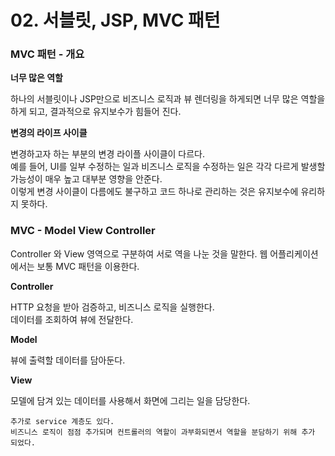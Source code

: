 # 02. 서블릿, JSP, MVC 패턴
### MVC 패턴 - 개요

**너무 많은 역할**

하나의 서블릿이나 JSP만으로 비즈니스 로직과 뷰 렌더링을 하게되면 너무 많은 역할을 하게 되고, 결과적으로 유지보수가 힘들어 진다.

**변경의 라이프 사이클**

변경하고자 하는 부분의 변경 라이플 사이클이 다르다.<br>
예를 들어, UI를 일부 수정하는 일과 비즈니스 로직을 수정하는 일은 각각 다르게 발생할 가능성이 매우 높고 대부분 영향을 안준다.<br>
이렇게 변경 사이클이 다름에도 불구하고 코드 하나로 관리하는 것은 유지보수에 유리하지 못하다.<br>

### MVC - Model View Controller

Controller 와 View 영역으로 구분하여 서로 역을 나눈 것을 말한다. 웹 어플리케이션에서는 보통 MVC 패턴을 이용한다.

**Controller**

HTTP 요청을 받아 검증하고, 비즈니스 로직을 실행한다.<br>
데이터를 조회하여 뷰에 전달한다.<br>

**Model**

뷰에 출력할 데이터를 담아둔다.

**View**

모델에 담겨 있는 데이터를 사용해서 화면에 그리는 일을 담당한다.

```
추가로 service 계층도 있다.
비즈니스 로직이 점점 추가되며 컨트롤러의 역할이 과부화되면서 역할을 분담하기 위해 추가 되었다.
```
